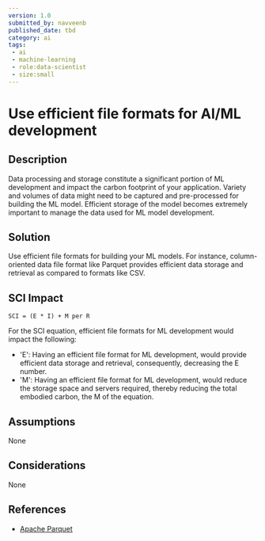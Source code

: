 ```yaml
---
version: 1.0
submitted_by: navveenb
published_date: tbd
category: ai
tags: 
 - ai
 - machine-learning
 - role:data-scientist
 - size:small
---
```


# Use efficient file formats for AI/ML development

## Description
Data processing and storage constitute a significant portion of ML development and impact the carbon footprint of your application. Variety and volumes of data might need to be captured and pre-processed for building the ML model. Efficient storage of the model becomes extremely important to manage the data used for ML model development.


## Solution
Use efficient file formats for building your ML models. For instance, column-oriented data file format like Parquet provides efficient data storage and retrieval as compared to formats like CSV.


## SCI Impact
`SCI = (E * I) + M per R`

For the SCI equation, efficient file formats for ML development would impact the following:
- 'E': Having an efficient file format for ML development, would provide efficient data storage and retrieval, consequently, decreasing the E number.
- 'M': Having an efficient file format for ML development, would reduce the storage space and servers required, thereby reducing the total embodied carbon, the M of the equation.

## Assumptions
None 

## Considerations
None

## References
- [Apache Parquet](https://parquet.apache.org/)